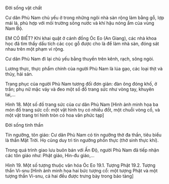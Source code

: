 Đời sống vật chất

Cư dân Phù Nam chủ yếu ở trong những ngôi nhà sàn rộng làm bằng gỗ, lợp mái lá, phù hợp với môi trường sông nước và khí hậu nóng ẩm của vùng Nam Bộ.

EM CÓ BIẾT?
Khi khai quật ở cánh đồng Óc Eo (An Giang), các nhà khoa học đã tìm thấy dấu tích các cọc gỗ được cho là để làm nhà sàn, đóng sát nhau trên một phạm vi rộng.

Cư dân Phù Nam đi lại chủ yếu bằng thuyền trên kênh, rạch, sông ngòi.

Lương thực, thực phẩm chính của người Phù Nam là lúa gạo, các loại thịt và thủy, hải sản.

Trang phục của người Phù Nam tương đối đơn giản: đàn ông đóng khố, ở trần; phụ nữ mặc váy và đeo một số đồ trang sức như vòng tay, khuyên tai,...

Hình 18. Một số đồ trang sức của cư dân Phù Nam
[Hình ảnh minh họa ba món đồ trang sức cổ: một vật hình trụ có nhiều đốt, một chuỗi vòng cổ, và một vật trang trí hình tròn có hoa văn phức tạp]

Đời sống tinh thần

Tín ngưỡng, tôn giáo: Cư dân Phù Nam có tín ngưỡng thờ đa thần, tiêu biểu là thần Mặt Trời. Họ cũng duy trì tín ngưỡng phồn thực (thờ sinh thực khí).

Trong quá trình giao lưu buôn bán với Ấn Độ, người Phù Nam đã tiếp nhận các tôn giáo như: Phật giáo, Hin-đu giáo,...

Hình 19. Một số tượng thuộc văn hóa Óc Eo
19.1. Tượng Phật
19.2. Tượng thần Vi-snu
[Hình ảnh minh họa hai bức tượng cổ: một tượng Phật và một tượng thần Vi-snu, cả hai đều được trưng bày trong bảo tàng]